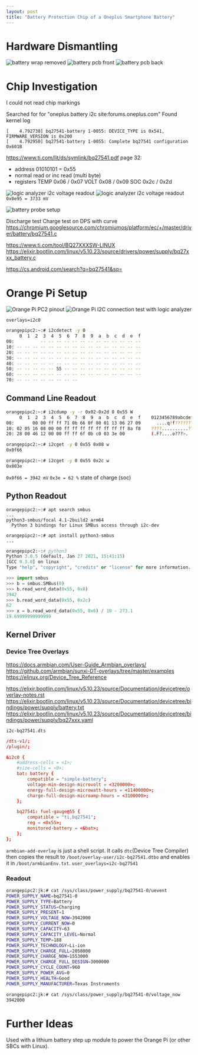 ```yaml
---
layout: post
title: "Battery Protection Chip of a Oneplus Smartphone Battery"
---
```


# Hardware Dismantling
![battery wrap removed](/assets/i2c-phone-battery/disass.jpg)
![battery pcb front](/assets/i2c-phone-battery/pcb-front.jpg)
![battery pcb back](/assets/i2c-phone-battery/pcb-back.jpg)


# Chip Investigation
I could not read chip markings

Searched for for "oneplus battery i2c site:forums.oneplus.com"
Found kernel log
```
[    4.792738] bq27541-battery 1-0055: DEVICE_TYPE is 0x541, FIRMWARE_VERSION is 0x200
[    4.792950] bq27541-battery 1-0055: Complete bq27541 configuration 0x601B
```
https://www.ti.com/lit/ds/symlink/bq27541.pdf
page 32:
- address 01010101 = 0x55
- normal read or inc read (multi byte)
- registers
    TEMP 0x06 / 0x07
    VOLT 0x08 / 0x09
    SOC 0x2c / 0x2d

![logic analyzer i2c voltage readout](/assets/i2c-phone-battery/dslogic-read-voltage1.png)
![logic analyzer i2c voltage readout](/assets/i2c-phone-battery/dslogic-read-voltage2.png)
`0x0e95 = 3733 mV`

![battery probe setup](/assets/i2c-phone-battery/TODO.jpg)

Discharge test
Charge test on DPS with curve
https://chromium.googlesource.com/chromiumos/platform/ec/+/master/driver/battery/bq27541.c

https://www.ti.com/tool/BQ27XXXSW-LINUX
https://elixir.bootlin.com/linux/v5.10.23/source/drivers/power/supply/bq27xxx_battery.c

https://cs.android.com/search?q=bq27541&sq=


# Orange Pi Setup
![Orange Pi PC2 pinout](/assets/i2c-phone-battery/opi-pinout-dark.jpg)
![Orange Pi I2C connection test with logic analyzer](/assets/i2c-phone-battery/connection-probe.jpg)


`overlays=i2c0`

```sh
orangepipc2:~:# i2cdetect -y 0
     0  1  2  3  4  5  6  7  8  9  a  b  c  d  e  f
00:          -- -- -- -- -- -- -- -- -- -- -- -- -- 
10: -- -- -- -- -- -- -- -- -- -- -- -- -- -- -- -- 
20: -- -- -- -- -- -- -- -- -- -- -- -- -- -- -- -- 
30: -- -- -- -- -- -- -- -- -- -- -- -- -- -- -- -- 
40: -- -- -- -- -- -- -- -- -- -- -- -- -- -- -- -- 
50: -- -- -- -- -- 55 -- -- -- -- -- -- -- -- -- -- 
60: -- -- -- -- -- -- -- -- -- -- -- -- -- -- -- -- 
70: -- -- -- -- -- -- -- --                         
```

## Command Line Readout
```sh
orangepipc2:~:# i2cdump -y -r 0x02-0x2d 0 0x55 W
     0  1  2  3  4  5  6  7  8  9  a  b  c  d  e  f    0123456789abcdef
00:       00 00 ff ff 71 0b 66 0f 80 01 13 06 27 09      ....q?f???????
10: 02 05 16 08 00 00 ff ff ff ff ff ff ff ff 8a f8    ????..........??
20: 28 00 46 12 00 00 ff ff 6f 0b c0 03 3e 00          (.F?....o???>.  

orangepipc2:~:# i2cget -y 0 0x55 0x08 w
0x0f66

orangepipc2:~:# i2cget -y 0 0x55 0x2c w
0x003e
```
`0x0f66 = 3942 mV`
`0x3e = 62 %` state of charge (soc)


## Python Readout
```
orangepipc2:~:# apt search smbus
...
python3-smbus/focal 4.1-2build2 arm64
  Python 3 bindings for Linux SMBus access through i2c-dev

orangepipc2:~:# apt install python3-smbus
...
```

```py
orangepipc2:~:# python3
Python 3.8.5 (default, Jan 27 2021, 15:41:15) 
[GCC 9.3.0] on linux
Type "help", "copyright", "credits" or "license" for more information.

>>> import smbus
>>> b = smbus.SMBus(0)
>>> b.read_word_data(0x55, 0x8)
3942
>>> b.read_word_data(0x55, 0x2c)
62
>>> x = b.read_word_data(0x55, 0x6) / 10 - 273.1
19.69999999999999
```
## Kernel Driver

### Device Tree Overlays
https://docs.armbian.com/User-Guide_Armbian_overlays/
https://github.com/armbian/sunxi-DT-overlays/tree/master/examples
https://elinux.org/Device_Tree_Reference

https://elixir.bootlin.com/linux/v5.10.23/source/Documentation/devicetree/overlay-notes.rst
https://elixir.bootlin.com/linux/v5.10.23/source/Documentation/devicetree/bindings/power/supply/battery.txt
https://elixir.bootlin.com/linux/v5.10.23/source/Documentation/devicetree/bindings/power/supply/bq27xxx.yaml

`i2c-bq27541.dts`

```conf
/dts-v1/;
/plugin/;

&i2c0 {
    #address-cells = <1>;
    #size-cells = <0>;
    bat: battery {
        compatible = "simple-battery";
        voltage-min-design-microvolt = <3200000>;
        energy-full-design-microwatt-hours = <11400000>;
        charge-full-design-microamp-hours = <3100000>;
    };

    bq27541: fuel-gauge@55 {
        compatible = "ti,bq27541";
        reg = <0x55>;
        monitored-battery = <&bat>;
    };
};
```

`armbian-add-overlay` is just a shell script. It calls `dtc`(Device Tree Compiler) then copies the result to `/boot/overlay-user/i2c-bq27541.dtbo` and enables it in `/boot/armbianEnv.txt`.
`user_overlays=i2c-bq27541`


### Readout
```sh
orangepipc2:jk:# cat /sys/class/power_supply/bq27541-0/uevent 
POWER_SUPPLY_NAME=bq27541-0
POWER_SUPPLY_TYPE=Battery
POWER_SUPPLY_STATUS=Charging
POWER_SUPPLY_PRESENT=1
POWER_SUPPLY_VOLTAGE_NOW=3942000
POWER_SUPPLY_CURRENT_NOW=0
POWER_SUPPLY_CAPACITY=63
POWER_SUPPLY_CAPACITY_LEVEL=Normal
POWER_SUPPLY_TEMP=188
POWER_SUPPLY_TECHNOLOGY=Li-ion
POWER_SUPPLY_CHARGE_FULL=2058000
POWER_SUPPLY_CHARGE_NOW=1553000
POWER_SUPPLY_CHARGE_FULL_DESIGN=3000000
POWER_SUPPLY_CYCLE_COUNT=960
POWER_SUPPLY_POWER_AVG=0
POWER_SUPPLY_HEALTH=Good
POWER_SUPPLY_MANUFACTURER=Texas Instruments
```

```sh
orangepipc2:jk:# cat /sys/class/power_supply/bq27541-0/voltage_now                 
3942000
```

# Further Ideas
Used with a lithium battery step up module to power the Orange Pi (or other SBCs with Linux).
